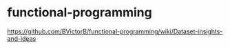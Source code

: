 # functional-programming

https://github.com/BVictorB/functional-programming/wiki/Dataset-insights-and-ideas
